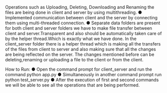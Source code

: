 Operations such as Uploading, Deleting, Downloading and Renaming the files are
being done in client and server by using multithreading.
● Implemented communication between client and the server by connecting them using
multi-threaded connection.
● Separate data folders are present for both client and server folders
we have to make file transfer between client and server.Transparent and also should be automatically taken care of by the helper thread.Which is exactly what we have done.
In the client_server folder there is a helper thread which is making all the transfers of the files from client to server and also making sure that all the changes are being reflected on the server.
The changes mentioned before can be deleting,renaming or uploading a file to the client or from the client.

How to Run:
● Open the command prompt for client_server and run the command python app.py 
● Simultaneously in another command prompt run python test_server.py
● After the execution of first and second commands we will be able to see all the operations that are being performed.
